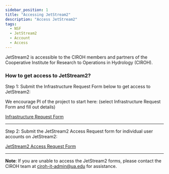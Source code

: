 ```yaml
---
sidebar_position: 1
title: "Accessing JetStream2"
description: "Access JetStream2"
tags:
  - NSF
  - JetStream2
  - Account
  - Access
---
```


JetStream2 is accessible to the CIROH members and partners of the Cooperative Institute for Research to Operations in Hydrology (CIROH).

### How to get access to JetStream2?
Step 1: Submit the Infrastructure Request Form below to get access to JetStream2:

We encourage PI of the project to start here: (select Infrastructure Request Form and fill out details)

<a class="button button--active button--primary" href="https://github.com/CIROH-UA/NGIAB-CloudInfra/issues/new?assignees=&labels=on-prem&projects=&template=onprem-request.md&title="> Infrastructure Request Form</a>

---

Step 2: Submit the JetStream2 Access Request form for individual user accounts on JetStream2:

<a class="button button--active button--primary" href="https://forms.office.com/r/ERyKyHbdaC"> JetStream2 Access Request Form</a>


---
 **Note**: If you are unable to access the JetStream2 forms, please contact the CIROH team at ciroh-it-admin@ua.edu for assistance.